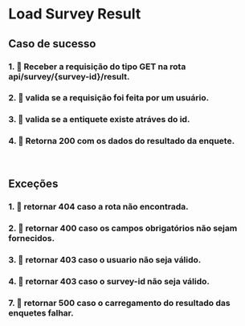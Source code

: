 # Load Survey Result


##  Caso de sucesso


### 1. 🚫 Receber a requisição do tipo **GET** na rota **api/survey/{survey-id}/result**.
### 2. 🚫 valida se a requisição foi feita por um usuário.
### 3. 🚫 valida se a entiquete existe atráves do id.
### 4. 🚫 Retorna **200** com os dados do resultado da enquete.

<br/>

## Exceções


### 1. 🚫 retornar 404 caso a rota não encontrada.
### 2. 🚫 retornar 400 caso os campos obrigatórios não sejam fornecidos. 
### 3. 🚫 retornar 403 caso o usuario não seja válido.
### 4. 🚫 retornar 403 caso o **survey-id** não seja válido.
### 7. 🚫 retornar 500 caso o carregamento do resultado das enquetes falhar.